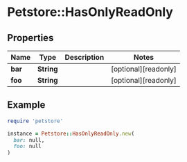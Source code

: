 # Petstore::HasOnlyReadOnly

## Properties

| Name | Type | Description | Notes |
| ---- | ---- | ----------- | ----- |
| **bar** | **String** |  | [optional][readonly] |
| **foo** | **String** |  | [optional][readonly] |

## Example

```ruby
require 'petstore'

instance = Petstore::HasOnlyReadOnly.new(
  bar: null,
  foo: null
)
```
